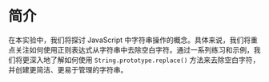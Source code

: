 # 简介

在本实验中，我们将探讨 JavaScript 中字符串操作的概念。具体来说，我们将重点关注如何使用正则表达式从字符串中去除空白字符。通过一系列练习和示例，我们将更深入地了解如何使用 `String.prototype.replace()` 方法来去除空白字符，并创建更简洁、更易于管理的字符串。
